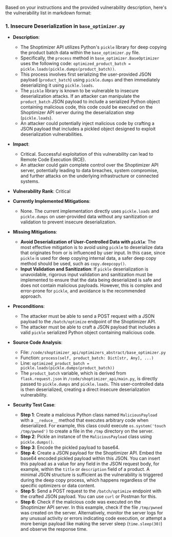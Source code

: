 Based on your instructions and the provided vulnerability description, here's the vulnerability list in markdown format:

### 1. Insecure Deserialization in `base_optimizer.py`

- **Description**:
  - The Shoptimizer API utilizes Python's `pickle` library for deep copying the product batch data within the `base_optimizer.py` file.
  - Specifically, the `process` method in `base_optimizer.BaseOptimizer` uses the following code: `optimized_product_batch = pickle.loads(pickle.dumps(product_batch))`.
  - This process involves first serializing the user-provided JSON payload (`product_batch`) using `pickle.dumps` and then immediately deserializing it using `pickle.loads`.
  - The `pickle` library is known to be vulnerable to insecure deserialization attacks. If an attacker can manipulate the `product_batch` JSON payload to include a serialized Python object containing malicious code, this code could be executed on the Shoptimizer API server during the deserialization step (`pickle.loads`).
  - An attacker could potentially inject malicious code by crafting a JSON payload that includes a pickled object designed to exploit deserialization vulnerabilities.

- **Impact**:
  - Critical. Successful exploitation of this vulnerability can lead to Remote Code Execution (RCE).
  - An attacker could gain complete control over the Shoptimizer API server, potentially leading to data breaches, system compromise, and further attacks on the underlying infrastructure or connected systems.

- **Vulnerability Rank**: Critical

- **Currently Implemented Mitigations**:
  - None. The current implementation directly uses `pickle.loads` and `pickle.dumps` on user-provided data without any sanitization or validation to prevent insecure deserialization.

- **Missing Mitigations**:
  - **Avoid Deserialization of User-Controlled Data with `pickle`**: The most effective mitigation is to avoid using `pickle` to deserialize data that originates from or is influenced by user input. In this case, since `pickle` is used for deep copying internal data, a safer deep copy method should be used, such as `copy.deepcopy()`.
  - **Input Validation and Sanitization**: If `pickle` deserialization is unavoidable, rigorous input validation and sanitization must be implemented to ensure that the data being deserialized is safe and does not contain malicious payloads. However, this is complex and error-prone for `pickle`, and avoidance is the recommended approach.

- **Preconditions**:
  - The attacker must be able to send a POST request with a JSON payload to the `/batch/optimize` endpoint of the Shoptimizer API.
  - The attacker must be able to craft a JSON payload that includes a valid `pickle` serialized Python object containing malicious code.

- **Source Code Analysis**:
  - File: `/code/shoptimizer_api/optimizers_abstract/base_optimizer.py`
  - Function: `process(self, product_batch: Dict[str, Any], ...)`
  - Line: `optimized_product_batch = pickle.loads(pickle.dumps(product_batch))`
  - The `product_batch` variable, which is derived from `flask.request.json` in `/code/shoptimizer_api/main.py`, is directly passed to `pickle.dumps` and `pickle.loads`. This user-controlled data is then deserialized, creating a direct insecure deserialization vulnerability.

- **Security Test Case**:
  - **Step 1**: Create a malicious Python class named `MaliciousPayload` with a `__reduce__` method that executes arbitrary code when deserialized. For example, this class could execute `os.system('touch /tmp/pwned')` to create a file in the `/tmp` directory on the server.
  - **Step 2**: Pickle an instance of the `MaliciousPayload` class using `pickle.dumps()`.
  - **Step 3**: Encode the pickled payload to base64.
  - **Step 4**: Create a JSON payload for the Shoptimizer API. Embed the base64 encoded pickled payload within this JSON. You can insert this payload as a value for any field in the JSON request body, for example, within the `title` or `description` field of a product.  A minimal JSON structure is sufficient as the vulnerability is triggered during the deep copy process, which happens regardless of the specific optimizers or data content.
  - **Step 5**: Send a POST request to the `/batch/optimize` endpoint with the crafted JSON payload. You can use `curl` or Postman for this.
  - **Step 6**: Check if the malicious code was executed on the Shoptimizer API server. In this example, check if the file `/tmp/pwned` was created on the server. Alternatively, monitor the server logs for any unusual activity or errors indicating code execution, or attempt a more benign payload like making the server sleep (`time.sleep(30)`) and observe the response time.